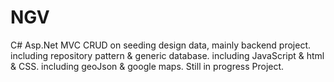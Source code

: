 # NGV
C# Asp.Net MVC CRUD on seeding design data, mainly backend project.
including repository pattern & generic database.
including JavaScript & html & CSS.
including geoJson & google maps.
Still in progress Project.
